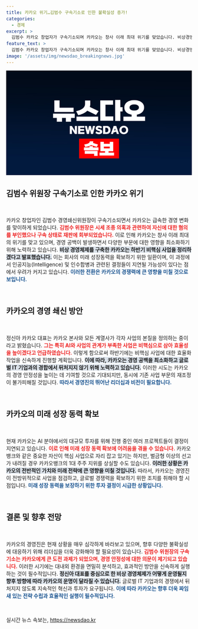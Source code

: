 ```yaml
---
title: 카카오 위기…김범수 구속기소로 인한 불확실성 증가!
categories:
  - 경제
excerpt: >
  김범수 카카오 창업자가 구속기소되며 카카오는 창사 이래 최대 위기를 맞았습니다. 비상경영체제를 구축했지만, AI와 인수합병 등 중요한 결정들이 지연될 가능성이 커지며 경영 쇄신에 큰 차질이 우려됩니다.
feature_text: >
  김범수 카카오 창업자가 구속기소되며 카카오는 창사 이래 최대 위기를 맞았습니다. 비상경영체제를 구축했지만, AI와 인수합병 등 중요한 결정들이 지연될 가능성이 커지며 경영 쇄신에 큰 차질이 우려됩니다.
image: '/assets/img/newsdao_breakingnews.jpg'
---
```


<p><img src="/assets/img/newsdao_breakingnews.jpg" alt="bookingtag 속보" /></p>

<h2 data-ke-size="size26">김범수 위원장 구속기소로 인한 카카오 위기</h2>

<p data-ke-size="size16">&nbsp;</p>

<p>카카오 창업자인 김범수 경영쇄신위원장이 구속기소되면서 카카오는 급속한 경영 변화를 맞이하게 되었습니다. <b><span style="color: #ee2323;">김범수 위원장은 시세 조종 의혹과 관련하여 자신에 대한 혐의를 부인했으나 구속 상태로 재판에 회부되었습니다.</span></b> 이로 인해 카카오는 창사 이래 최대의 위기를 맞고 있으며, 경영 공백이 발생하면서 다양한 부문에 대한 영향을 최소화하기 위해 노력하고 있습니다. <b><span style="background-color: #21538527;">비상 경영체제를 구축한 카카오는 하반기 비핵심 사업을 정리하겠다고 발표했습니다.</span></b> 이는 회사의 미래 성장동력을 확보하기 위한 일환이며, 이 과정에서 인공지능(Intelligence) 및 인수합병과 관련된 결정들이 지연될 가능성이 있다는 점에서 우려가 커지고 있습니다. <b><span style="color: #1a5490;">이러한 전환은 카카오의 경쟁력에 큰 영향을 미칠 것으로 보입니다.</span></b></p>

<p data-ke-size="size16">&nbsp;</p>

<h2 data-ke-size="size26">카카오의 경영 쇄신 방안</h2>

<p data-ke-size="size16">&nbsp;</p>

<p>정신아 카카오 대표는 카카오 본사와 모든 계열사가 각자 사업의 본질을 정의하는 중이라고 밝혔습니다. <b><span style="color: #ee2323;">그는 특히 AI와 사업의 관계가 부족한 사업은 비핵심으로 삼아 효율성을 높이겠다고 언급하였습니다.</span></b> 이렇게 함으로써 하반기에는 비핵심 사업에 대한 효율화 작업을 신속하게 진행할 계획입니다. <b><span style="background-color: #21538527;">이에 따라, 카카오는 경영 공백을 최소화하고 글로벌 IT 기업과의 경합에서 뒤처지지 않기 위해 노력하고 있습니다.</span></b> 이러한 시도는 카카오의 경영 안정성을 높이는 데 기여할 것으로 기대되지만, 동시에 기존 사업 부문의 재조정이 불가피해질 것입니다. <b><span style="color: #1a5490;">따라서 경영진의 뛰어난 리더십과 비전이 필요합니다.</span></b></p>

<p data-ke-size="size16">&nbsp;</p>

<h2 data-ke-size="size26">카카오의 미래 성장 동력 확보</h2>

<p data-ke-size="size16">&nbsp;</p>

<p>현재 카카오는 AI 분야에서의 대규모 투자를 위해 진행 중인 여러 프로젝트들이 결정이 지연되고 있습니다. <b><span style="color: #ee2323;">이로 인해 미래 성장 동력 확보에 어려움을 겪을 수 있습니다.</span></b> 카카오뱅크와 같은 중요한 자산이 핵심 사업으로 자리 잡고 있기는 하지만, 벌금형 이상의 선고가 내려질 경우 카카오뱅크의 1대 주주 지위를 상실할 수도 있습니다. <b><span style="background-color: #21538527;">이러한 상황은 카카오의 전반적인 가치와 미래 전략에 큰 영향을 미칠 것입니다.</span></b> 따라서, 카카오는 경영진이 전방위적으로 사업을 점검하고, 글로벌 경쟁력을 확보하기 위한 조치를 취해야 할 시점입니다. <b><span style="color: #1a5490;">미래 성장 동력을 보장하기 위한 투자 결정이 시급한 상황입니다.</span></b></p>

<p data-ke-size="size16">&nbsp;</p>

<h2 data-ke-size="size26">결론 및 향후 전망</h2>

<p data-ke-size="size16">&nbsp;</p>

<p>카카오의 경영진은 현재 상황을 매우 심각하게 바라보고 있으며, 향후 다양한 불확실성에 대응하기 위해 리더십을 더욱 강화해야 할 필요성이 있습니다. <b><span style="color: #ee2323;">김범수 위원장의 구속기소는 카카오에게 큰 도전 과제가 되었으며, 경영 안정성에 대한 의문이 제기되고 있습니다.</span></b> 이러한 시기에는 대내외 환경을 면밀히 분석하고, 효과적인 방안을 신속하게 실행하는 것이 필수적입니다. <b><span style="background-color: #21538527;">정신아 대표를 중심으로 한 비상 경영체제가 어떻게 운영될지 향후 방향에 따라 카카오의 운명이 달라질 수 있습니다.</span></b> 글로벌 IT 기업과의 경쟁에서 뒤처지지 않도록 지속적인 혁신과 투자가 요구됩니다. <b><span style="color: #1a5490;">이에 따라 카카오는 향후 더욱 짜임새 있는 전략 수립과 효율적인 실행이 필수적입니다.</span></b></p>

<p data-ke-size="size16">&nbsp;</p>
실시간 뉴스 속보는, <a href="https://newsdao.kr" rel="dofollow">https://newsdao.kr</a>


